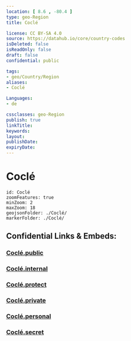 ```yaml
---
location: [ 8.6 , -80.4 ] 
type: geo-Region
title: Coclé

license: CC BY-SA 4.0
source: https://datahub.io/core/country-codes
isDeleted: false
isReadOnly: false
draft: false
confidential: public

tags:
- geo/Country/Region
aliases:
- Coclé

Languages:
- de

cssclasses: geo-Region
publish: true
linkTitle: 
keywords: 
layout: 
publishDate: 
expiryDate: 
---
```


# Coclé

```leaflet
id: Coclé
zoomFeatures: true 
minZoom: 2 
maxZoom: 18
geojsonFolder: ./Coclé/
markerFolder: ./Coclé/
```


## Confidential Links & Embeds: 

### [Coclé.public](/_public/\Earth\Continent\America~Central\Panama\Provinces~PanamaCoclé.public.md) 

### [Coclé.internal](/_internal/\Earth\Continent\America~Central\Panama\Provinces~PanamaCoclé.internal.md) 

### [Coclé.protect](/_protect/\Earth\Continent\America~Central\Panama\Provinces~PanamaCoclé.protect.md) 

### [Coclé.private](/_private/\Earth\Continent\America~Central\Panama\Provinces~PanamaCoclé.private.md) 

### [Coclé.personal](/_personal/\Earth\Continent\America~Central\Panama\Provinces~PanamaCoclé.personal.md) 

### [Coclé.secret](/_secret/\Earth\Continent\America~Central\Panama\Provinces~PanamaCoclé.secret.md)

